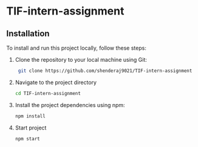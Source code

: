 # TIF-intern-assignment

## Installation

To install and run this project locally, follow these steps:

1. Clone the repository to your local machine using Git:

   ```bash
    git clone https://github.com/shenderaj9021/TIF-intern-assignment
   ```

2. Navigate to the project directory
   ```bash
   cd TIF-intern-assignment
   ```

3. Install the project dependencies using npm:
   ```bash
   npm install

4. Start project
   ```bash
   npm start
   ```


